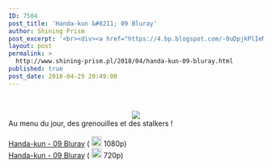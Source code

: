```yaml
---
ID: 7504
post_title: 'Handa-kun &#8211; 09 Bluray'
author: Shining Prism
post_excerpt: '<br><div><a href="https://4.bp.blogspot.com/-0uDpjkPlIeM/WuYThkwBa1I/AAAAAAAABxY/pZOf400WWZUa4ACcaF1SYG6iJZOf0gq9ACLcBGAs/s1600/Handa-kun%2B-%2B09.png"><img border="0" src="https://4.bp.blogspot.com/-0uDpjkPlIeM/WuYThkwBa1I/AAAAAAAABxY/pZOf400WWZUa4ACcaF1SYG6iJZOf0gq9ACLcBGAs/s1600/Handa-kun%2B-%2B09.png"></a></div>Au menu du jour, des grenouilles et des stalkers !<br><br><a href="http://jheberg.net/captcha/prism-kun-handa-kun-09-bluray-hevc-10bits-full-hd/">Handa-kun - 09 Bluray</a> ( <img border="0" height="20" src="https://img4.hostingpics.net/pics/1924291f1f71f1fa.png" width="20"> 1080p)<br><a href="http://jheberg.net/captcha/prism-kun-handa-kun-09-bluray/">Handa-kun - 09 Bluray</a> (  <img border="0" height="20" src="https://img4.hostingpics.net/pics/7608031f1eb1f1f7.png" width="20"> 720p)'
layout: post
permalink: >
  http://www.shining-prism.pl/2018/04/handa-kun-09-bluray.html
published: true
post_date: 2018-04-29 20:49:00
---
```

<br /><div class="separator" style="clear: both; text-align: center;"><a href="https://4.bp.blogspot.com/-0uDpjkPlIeM/WuYThkwBa1I/AAAAAAAABxY/pZOf400WWZUa4ACcaF1SYG6iJZOf0gq9ACLcBGAs/s1600/Handa-kun%2B-%2B09.png" imageanchor="1" style="margin-left: 1em; margin-right: 1em;"><img border="0" data-original-height="900" data-original-width="1600" src="https://united-subs.dearclouds.com/wp-content/uploads/2018/05/4e93fdbe6e9d59ec73c66a4a4efd23e6.jpg" /></a></div>Au menu du jour, des grenouilles et des stalkers !<br /><br /><a href="http://jheberg.net/captcha/prism-kun-handa-kun-09-bluray-hevc-10bits-full-hd/">Handa-kun - 09 Bluray</a> ( <img border="0" height="20" src="https://img4.hostingpics.net/pics/1924291f1f71f1fa.png" width="20" /> 1080p)<br /><a href="http://jheberg.net/captcha/prism-kun-handa-kun-09-bluray/">Handa-kun - 09 Bluray</a> (  <img border="0" height="20" src="https://img4.hostingpics.net/pics/7608031f1eb1f1f7.png" width="20" /> 720p)